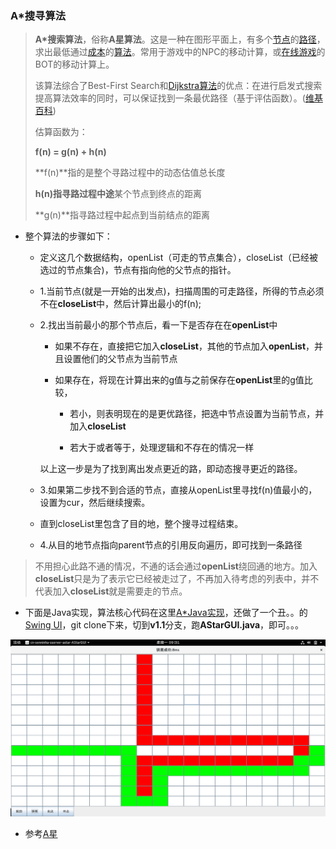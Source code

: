 ### A*搜寻算法

> **A\*搜索算法**，俗称**A星算法**。这是一种在图形平面上，有多个[节点](https://zh.wikipedia.org/wiki/%E7%AF%80%E9%BB%9E)的[路径](https://zh.wikipedia.org/wiki/%E8%B7%AF%E5%BE%84)，求出最低通过[成本](https://zh.wikipedia.org/wiki/%E6%88%90%E6%9C%AC)的[算法](https://zh.wikipedia.org/wiki/%E7%AE%97%E6%B3%95)。常用于游戏中的NPC的移动计算，或[在线游戏](https://zh.wikipedia.org/wiki/%E7%BD%91%E7%BB%9C%E6%B8%B8%E6%88%8F)的BOT的移动计算上。
>
> 该算法综合了Best-First Search和[Dijkstra算法](https://zh.wikipedia.org/wiki/Dijkstra%E7%AE%97%E6%B3%95)的优点：在进行启发式搜索提高算法效率的同时，可以保证找到一条最优路径（基于评估函数）。([维基百科](https://zh.wikipedia.org/wiki/A*%E6%90%9C%E5%AF%BB%E7%AE%97%E6%B3%95))
>
> 估算函数为：
>
> **f(n) = g(n) + h(n)**
>
> **f(n)**指的是整个寻路过程中的动态估值总长度
>
> **h(n)**指寻路过程**中途**某个节点到终点的距离
>
> **g(n)**指寻路过程中起点到当前结点的距离





- 整个算法的步骤如下：

 	 - 定义这几个数据结构，openList（可走的节点集合），closeList（已经被选过的节点集合)，节点有指向他的父节点的指针。

  	- 1.当前节点(就是一开始的出发点)，扫描周围的可走路径，所得的节点必须不在**closeList**中，然后计算出最小的f(n);	

  	- 2.找出当前最小的那个节点后，看一下是否存在在**openList**中	

	    - 如果不存在，直接把它加入**closeList**，其他的节点加入**openList**，并且设置他们的父节点为当前节点	

    	- 如果存在，将现在计算出来的g值与之前保存在**openList**里的g值比较，

      		- 若小，则表明现在的是更优路径，把选中节点设置为当前节点，并加入**closeList**

      		- 若大于或者等于，处理逻辑和不存在的情况一样

        以上这一步是为了找到离出发点更近的路，即动态搜寻更近的路径。

  	- 3.如果第二步找不到合适的节点，直接从openList里寻找f(n)值最小的，设置为cur，然后继续搜索。

 	- 直到closeList里包含了目的地，整个搜寻过程结束。
  
  	- 4.从目的地节点指向parent节点的引用反向遍历，即可找到一条路径



> 不用担心此路不通的情况，不通的话会通过**openList**绕回通的地方。加入**closeList**只是为了表示它已经被走过了，不再加入待考虑的列表中，并不代表加入**closeList**就是需要走的节点。

- 下面是Java实现，算法核心代码在这里[A*Java实现](https://github.com/iSenninha/tank/tree/v1.1/src/main/java/cn/senninha/game/map/util)，还做了一个丑。。的[Swing UI](https://github.com/iSenninha/tank/blob/v1.1/src/test/java/cn/senninha/sserver/astar/AStarGUI.java)，git clone下来，切到**v1.1**分支，跑**AStarGUI.java**，即可。。。

![GUI](./pic/astar.png)

- 参考[A星](http://blog.csdn.net/hitwhylz/article/details/23089415)

~~~~